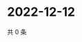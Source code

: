 # 2022-12-12

共 0 条

<!-- BEGIN WEIBO -->
<!-- 最后更新时间 Mon Dec 12 2022 21:15:31 GMT+0800 (China Standard Time) -->

<!-- END WEIBO -->
